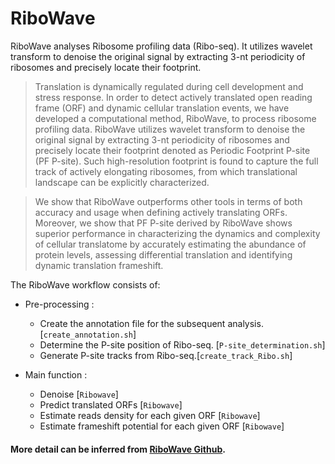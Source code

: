 # RiboWave 

RiboWave analyses Ribosome profiling data (Ribo-seq). It utilizes wavelet transform to denoise the original signal by extracting 3-nt periodicity of ribosomes and precisely locate their footprint. 

>Translation is dynamically regulated during cell development and stress response. In order to detect actively translated open reading frame (ORF) and dynamic cellular translation events, we have developed a computational method, RiboWave, to process ribosome profiling data. RiboWave utilizes wavelet transform to denoise the original signal by extracting 3-nt periodicity of ribosomes and precisely locate their footprint denoted as Periodic Footprint P-site (PF P-site). Such high-resolution footprint is found to capture the full track of actively elongating ribosomes, from which translational landscape can be explicitly characterized. 

>We show that RiboWave outperforms other tools in terms of both accuracy and usage when defining actively translating ORFs. Moreover, we show that PF P-site derived by RiboWave shows superior performance in characterizing the dynamics and complexity of cellular translatome by accurately estimating the abundance of protein levels, assessing differential translation and identifying dynamic translation frameshift. 



The RiboWave workflow consists of:


- Pre-processing :
  - Create the annotation file for the subsequent analysis. [`create_annotation.sh`]
  - Determine the P-site position of Ribo-seq. [`P-site_determination.sh`]
  - Generate P-site tracks from Ribo-seq.[`create_track_Ribo.sh`]

- Main function :
  - Denoise [`Ribowave`]
  - Predict translated ORFs [`Ribowave`]
  - Estimate reads density for each given ORF [`Ribowave`]
  - Estimate frameshift potential for each given ORF [`Ribowave`]

#### More detail can be inferred from [RiboWave Github](https://github.com/lulab/Ribowave).

